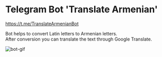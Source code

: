 # Telegram Bot 'Translate Armenian'
https://t.me/TranslateArmenianBot

<p>Bot helps to convert Latin letters to Armenian letters.<br/> After conversion you can translate the text through Google Translate.</p>

![bot-gif](https://user-images.githubusercontent.com/40248982/195676823-55a43fe9-2682-472e-9913-7a61dd2ab23f.gif)
